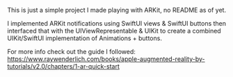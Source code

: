 This is just a simple project I made playing with ARKit, no README as of yet.

I implemented ARKit notifications using SwiftUI views & SwiftUI buttons then interfaced that with the UIViewRepresentable & UIKit to create a combined UIKit/SwiftUI implementation of Animations + buttons.

For more info check out the guide I followed: https://www.raywenderlich.com/books/apple-augmented-reality-by-tutorials/v2.0/chapters/1-ar-quick-start
